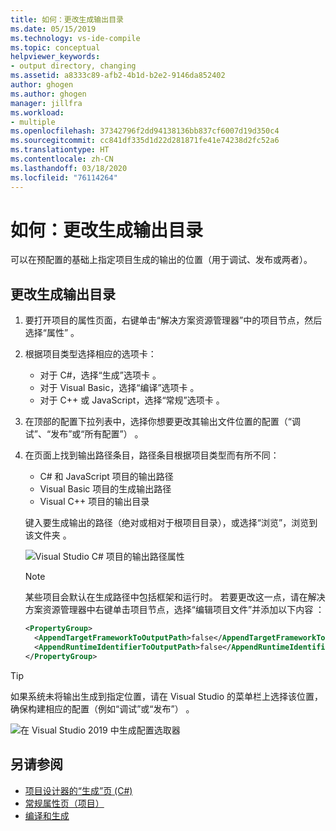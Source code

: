 ```yaml
---
title: 如何：更改生成输出目录
ms.date: 05/15/2019
ms.technology: vs-ide-compile
ms.topic: conceptual
helpviewer_keywords:
- output directory, changing
ms.assetid: a8333c89-afb2-4b1d-b2e2-9146da852402
author: ghogen
ms.author: ghogen
manager: jillfra
ms.workload:
- multiple
ms.openlocfilehash: 37342796f2dd94138136bb837cf6007d19d350c4
ms.sourcegitcommit: cc841df335d1d22d281871fe41e74238d2fc52a6
ms.translationtype: HT
ms.contentlocale: zh-CN
ms.lasthandoff: 03/18/2020
ms.locfileid: "76114264"
---
```

# <a name="how-to-change-the-build-output-directory"></a>如何：更改生成输出目录

可以在预配置的基础上指定项目生成的输出的位置（用于调试、发布或两者）。

## <a name="change-the-build-output-directory"></a>更改生成输出目录

1. 要打开项目的属性页面，右键单击“解决方案资源管理器”中的项目节点，然后选择“属性”   。

2. 根据项目类型选择相应的选项卡：

   - 对于 C#，选择“生成”选项卡  。
   - 对于 Visual Basic，选择“编译”选项卡  。
   - 对于 C++ 或 JavaScript，选择“常规”选项卡  。

3. 在顶部的配置下拉列表中，选择你想要更改其输出文件位置的配置（“调试”、“发布”或“所有配置”）    。

4. 在页面上找到输出路径条目，路径条目根据项目类型而有所不同：

   - C# 和 JavaScript 项目的输出路径 
   - Visual Basic 项目的生成输出路径 
   - Visual C++ 项目的输出目录 

   键入要生成输出的路径（绝对或相对于根项目目录），或选择“浏览”，浏览到该文件夹  。

   ![Visual Studio C# 项目的输出路径属性](media/output-path.png)
   
   > [!NOTE]
   > 某些项目会默认在生成路径中包括框架和运行时。 若要更改这一点，请在解决方案资源管理器中右键单击项目节点，选择“编辑项目文件”并添加以下内容   ：
   > ```xml
   > <PropertyGroup>
   >   <AppendTargetFrameworkToOutputPath>false</AppendTargetFrameworkToOutputPath>
   >   <AppendRuntimeIdentifierToOutputPath>false</AppendRuntimeIdentifierToOutputPath>
   > </PropertyGroup>
   > ```

> [!TIP]
> 如果系统未将输出生成到指定位置，请在 Visual Studio 的菜单栏上选择该位置，确保构建相应的配置（例如“调试”或“发布”）   。
>
> ![在 Visual Studio 2019 中生成配置选取器](media/build-configuration-chooser.png)

## <a name="see-also"></a>另请参阅

- [项目设计器的“生成”页 (C#)](../ide/reference/build-page-project-designer-csharp.md)
- [常规属性页（项目）](/cpp/build/reference/general-property-page-project)
- [编译和生成](../ide/compiling-and-building-in-visual-studio.md)
